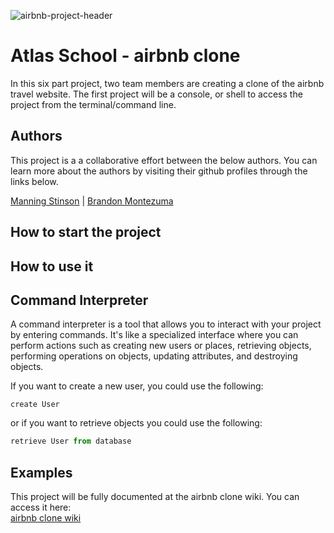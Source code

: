 ![airbnb-project-header](https://github.com/manningstinson/atlas-AirBnB_clone/assets/104523090/d4c252f6-6cf0-462d-8d94-a67bcdbdf4b7)

# Atlas School - airbnb clone
In this six part project, two team members are creating a clone of the airbnb travel website. The first project will be a console, or shell to access the project from the terminal/command line.

## Authors
This project is a a collaborative effort between the below authors. You can learn more about the authors by visiting their github profiles through the links below.<br>

[Manning Stinson](https://github.com/manningstinson) |
[Brandon Montezuma](https://github.com/bmontezuma)

## How to start the project
## How to use it
## Command Interpreter
A command interpreter is a tool that allows you to interact with your project by entering commands. It's like a specialized interface where you can perform actions such as creating new users or places, retrieving objects, performing operations on objects, updating attributes, and destroying objects.

If you want to create a new user, you could use the following:

```pythoh
create User
```
or if you want to retrieve objects you could use the following:

```python
retrieve User from database
```

## Examples

This project will be fully documented at the airbnb clone wiki. You can access it here:<br>
[airbnb clone wiki]([https://github.com/manningstinson/atlas-AirBnB_clone/wiki/airbnb-clone-wiki](https://github.com/manningstinson/atlas-AirBnB_clone/wiki/Part-1-%7C-airbnb-clone-%7C-The-Console)https://github.com/manningstinson/atlas-AirBnB_clone/wiki/Part-1-%7C-airbnb-clone-%7C-The-Console)
